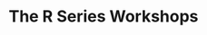 ---
bg_image: images/feature-bg.jpg
description: 
draft: false
menu:
  main:
    name: Workshops
    weight: 3
title: The R Series Workshops
---
